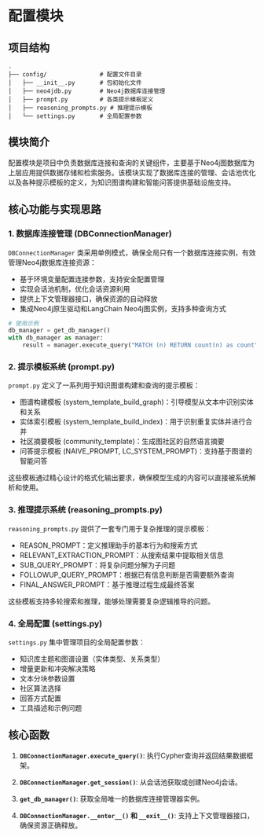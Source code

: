 # 配置模块

## 项目结构
```
.
├── config/               # 配置文件目录
│   ├── __init__.py       # 包初始化文件
│   ├── neo4jdb.py        # Neo4j数据库连接管理
│   ├── prompt.py         # 各类提示模板定义
│   ├── reasoning_prompts.py # 推理提示模板
│   └── settings.py       # 全局配置参数
```

## 模块简介

配置模块是项目中负责数据库连接和查询的关键组件，主要基于Neo4j图数据库为上层应用提供数据存储和检索服务。该模块实现了数据库连接的管理、会话池优化以及各种提示模板的定义，为知识图谱构建和智能问答提供基础设施支持。

## 核心功能与实现思路

### 1. 数据库连接管理 (DBConnectionManager)

`DBConnectionManager` 类采用单例模式，确保全局只有一个数据库连接实例，有效管理Neo4j数据库连接资源：

- 基于环境变量配置连接参数，支持安全配置管理
- 实现会话池机制，优化会话资源利用
- 提供上下文管理器接口，确保资源的自动释放
- 集成Neo4j原生驱动和LangChain Neo4j图实例，支持多种查询方式

```python
# 使用示例
db_manager = get_db_manager()
with db_manager as manager:
    result = manager.execute_query("MATCH (n) RETURN count(n) as count")
```

### 2. 提示模板系统 (prompt.py)

`prompt.py` 定义了一系列用于知识图谱构建和查询的提示模板：

- 图谱构建模板 (system_template_build_graph)：引导模型从文本中识别实体和关系
- 实体索引模板 (system_template_build_index)：用于识别重复实体并进行合并
- 社区摘要模板 (community_template)：生成图社区的自然语言摘要
- 问答提示模板 (NAIVE_PROMPT, LC_SYSTEM_PROMPT)：支持基于图谱的智能问答

这些模板通过精心设计的格式化输出要求，确保模型生成的内容可以直接被系统解析和使用。

### 3. 推理提示系统 (reasoning_prompts.py)

`reasoning_prompts.py` 提供了一套专门用于复杂推理的提示模板：

- REASON_PROMPT：定义推理助手的基本行为和搜索方式
- RELEVANT_EXTRACTION_PROMPT：从搜索结果中提取相关信息
- SUB_QUERY_PROMPT：将复杂问题分解为子问题
- FOLLOWUP_QUERY_PROMPT：根据已有信息判断是否需要额外查询
- FINAL_ANSWER_PROMPT：基于推理过程生成最终答案

这些模板支持多轮搜索和推理，能够处理需要复杂逻辑推导的问题。

### 4. 全局配置 (settings.py)

`settings.py` 集中管理项目的全局配置参数：

- 知识库主题和图谱设置（实体类型、关系类型）
- 增量更新和冲突解决策略
- 文本分块参数设置
- 社区算法选择
- 回答方式配置
- 工具描述和示例问题

## 核心函数

1. **`DBConnectionManager.execute_query()`**: 执行Cypher查询并返回结果数据框架。

2. **`DBConnectionManager.get_session()`**: 从会话池获取或创建Neo4j会话。

3. **`get_db_manager()`**: 获取全局唯一的数据库连接管理器实例。

4. **`DBConnectionManager.__enter__()` 和 `__exit__()`**: 支持上下文管理器接口，确保资源正确释放。